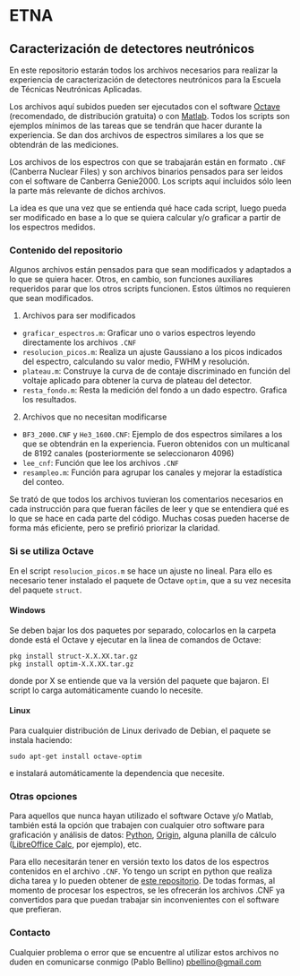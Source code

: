 # ETNA

## Caracterización de detectores neutrónicos

En este repositorio estarán todos los archivos necesarios para realizar la experiencia de caracterización de detectores neutrónicos para la Escuela de Técnicas Neutrónicas Aplicadas.

Los archivos aquí subidos pueden ser ejecutados con el software [Octave](https://www.gnu.org/software/octave/) (recomendado, de distribución gratuita) o con [Matlab](https://es.mathworks.com/). Todos los scripts son ejemplos mínimos de las tareas que se tendrán que hacer durante la experiencia. Se dan dos archivos de espectros similares a los que se obtendrán de las mediciones. 

Los archivos de los espectros con que se trabajarán están en formato `.CNF` (Canberra Nuclear Files) y son archivos binarios pensados para ser leidos con el software de Canberra Genie2000. Los scripts aquí incluidos sólo leen la parte más relevante de dichos archivos. 

La idea es que una vez que se entienda qué hace cada script, luego pueda ser modificado en base a lo que se quiera calcular y/o graficar a partir de los espectros medidos.

### Contenido del repositorio

Algunos archivos están pensados para que sean modificados y adaptados a lo que se quiera hacer. Otros, en cambio, son funciones auxiliares requeridos parar que los otros scripts funcionen. Estos últimos no requieren que sean modificados.

1. Archivos para ser modificados

  * `graficar_espectros.m`: Graficar uno o varios espectros leyendo directamente los archivos `.CNF`
  * `resolucion_picos.m`: Realiza un ajuste Gaussiano a los picos indicados del espectro, calculando su valor medio, FWHM y resolución.
  * `plateau.m`: Construye la curva de de contaje discriminado en función del voltaje aplicado para obtener la curva de plateau del detector.
  * `resta_fondo.m`: Resta la medición del fondo a un dado espectro. Grafica los resultados.

2. Archivos que no necesitan modificarse

  * `BF3_2000.CNF` y `He3_1600.CNF`: Ejemplo de dos espectros similares a los que se obtendrán en la experiencia. Fueron obtenidos con un multicanal de 8192 canales (posteriormente se seleccionaron 4096)
  * `lee_cnf`: Función que lee los archivos `.CNF`
  * `resampleo.m`: Función para agrupar los canales y mejorar la estadística del conteo.
  
Se trató de que todos los archivos tuvieran los comentarios necesarios en cada instrucción para que fueran fáciles de leer y que se entendiera qué es lo que se hace en cada parte del código. Muchas cosas pueden hacerse de forma más eficiente, pero se prefirió priorizar la claridad.

### Si se utiliza Octave
  
En el script `resolucion_picos.m` se hace un ajuste no lineal. Para ello es necesario tener instalado el paquete de Octave `optim`, que a su vez necesita del paquete `struct`.

#### Windows

  Se deben bajar los dos paquetes por separado, colocarlos en la carpeta donde está el Octave y ejecutar en la linea de comandos de Octave:

```
pkg install struct-X.X.XX.tar.gz
pkg install optim-X.X.XX.tar.gz
``` 
donde por X se entiende que va la versión del paquete que bajaron. El script lo carga automáticamente cuando lo necesite.

#### Linux

  Para cualquier distribución de Linux derivado de Debian, el paquete se instala haciendo:

```
sudo apt-get install octave-optim
```
e instalará automáticamente la dependencia que necesite.


### Otras opciones

Para aquellos que nunca hayan utilizado el software Octave y/o Matlab, también está la opción que trabajen con cualquier otro software para graficación y análisis de datos: [Python](https://www.python.org/), [Origin](http://www.originlab.com/Origin), alguna planilla de cálculo ([LibreOffice Calc](https://es.libreoffice.org/descubre/calc/), por ejemplo), etc.

Para ello necesitarán tener en versión texto los datos de los espectros contenidos en el archivo `.CNF`. Yo tengo un script en python que realiza dicha tarea y lo pueden obtener de [este repositorio](https://github.com/pbellino/CNFreader). De todas formas, al momento de procesar los espectros, se les ofrecerán los archivos .CNF ya convertidos para que puedan trabajar sin inconvenientes con el software que prefieran.

### Contacto

Cualquier problema o error que se encuentre al utilizar estos archivos no duden en comunicarse conmigo (Pablo Bellino) <pbellino@gmail.com>

